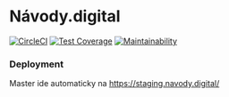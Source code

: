 # Návody.digital

[![CircleCI](https://circleci.com/gh/slovensko-digital/navody.digital.svg?style=svg)](https://circleci.com/gh/slovensko-digital/navody.digital)
[![Test Coverage](https://api.codeclimate.com/v1/badges/78658a3b4aa6d98ce263/test_coverage)](https://codeclimate.com/github/slovensko-digital/navody.digital/test_coverage)
[![Maintainability](https://api.codeclimate.com/v1/badges/78658a3b4aa6d98ce263/maintainability)](https://codeclimate.com/github/slovensko-digital/navody.digital/maintainability)

### Deployment
Master ide automaticky na https://staging.navody.digital/
